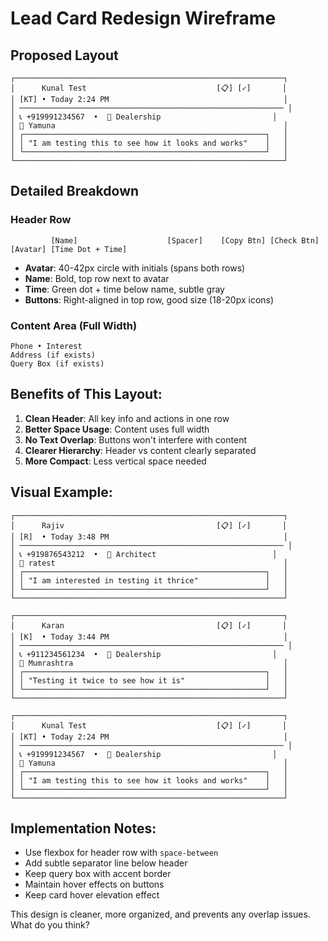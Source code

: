 # Lead Card Redesign Wireframe

## Proposed Layout

```
┌────────────────────────────────────────────────────────────┐
│      Kunal Test                             [📋] [✓]       │
│ [KT] • Today 2:24 PM                                       │
│ ─────────────────────────────────────────────────────────── │
│ 📞 +919991234567  •  🏢 Dealership                         │
│ 📍 Yamuna                                                   │
│ ┌──────────────────────────────────────────────────────┐   │
│ │ "I am testing this to see how it looks and works"    │   │
│ └──────────────────────────────────────────────────────┘   │
└────────────────────────────────────────────────────────────┘
```

## Detailed Breakdown

### Header Row
```
         [Name]                    [Spacer]    [Copy Btn] [Check Btn]
[Avatar] [Time Dot + Time]
```
- **Avatar**: 40-42px circle with initials (spans both rows)
- **Name**: Bold, top row next to avatar
- **Time**: Green dot + time below name, subtle gray
- **Buttons**: Right-aligned in top row, good size (18-20px icons)

### Content Area (Full Width)
```
Phone • Interest
Address (if exists)
Query Box (if exists)
```

## Benefits of This Layout:
1. **Clean Header**: All key info and actions in one row
2. **Better Space Usage**: Content uses full width
3. **No Text Overlap**: Buttons won't interfere with content
4. **Clearer Hierarchy**: Header vs content clearly separated
5. **More Compact**: Less vertical space needed

## Visual Example:

```
┌────────────────────────────────────────────────────────────┐
│      Rajiv                                  [📋] [✓]       │
│ [R]  • Today 3:48 PM                                       │
│ ─────────────────────────────────────────────────────────── │
│ 📞 +919876543212  •  🏢 Architect                          │
│ 📍 ratest                                                   │
│ ┌──────────────────────────────────────────────────────┐   │
│ │ "I am interested in testing it thrice"               │   │
│ └──────────────────────────────────────────────────────┘   │
└────────────────────────────────────────────────────────────┘

┌────────────────────────────────────────────────────────────┐
│      Karan                                  [📋] [✓]       │
│ [K]  • Today 3:44 PM                                       │
│ ─────────────────────────────────────────────────────────── │
│ 📞 +911234561234  •  🏢 Dealership                         │
│ 📍 Mumrashtra                                               │
│ ┌──────────────────────────────────────────────────────┐   │
│ │ "Testing it twice to see how it is"                  │   │
│ └──────────────────────────────────────────────────────┘   │
└────────────────────────────────────────────────────────────┘

┌────────────────────────────────────────────────────────────┐
│      Kunal Test                             [📋] [✓]       │
│ [KT] • Today 2:24 PM                                       │
│ ─────────────────────────────────────────────────────────── │
│ 📞 +919991234567  •  🏢 Dealership                         │
│ 📍 Yamuna                                                   │
│ ┌──────────────────────────────────────────────────────┐   │
│ │ "I am testing this to see how it looks and works"    │   │
│ └──────────────────────────────────────────────────────┘   │
└────────────────────────────────────────────────────────────┘
```

## Implementation Notes:
- Use flexbox for header row with `space-between`
- Add subtle separator line below header
- Keep query box with accent border
- Maintain hover effects on buttons
- Keep card hover elevation effect

This design is cleaner, more organized, and prevents any overlap issues. What do you think?